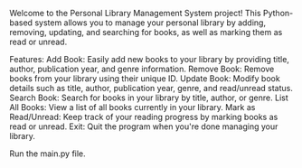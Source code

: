Welcome to the Personal Library Management System project! This Python-based system allows you to manage your personal library by adding, removing, updating,
and searching for books, as well as marking them as read or unread.

Features:
Add Book: Easily add new books to your library by providing title, author, publication year, and genre information.
Remove Book: Remove books from your library using their unique ID.
Update Book: Modify book details such as title, author, publication year, genre, and read/unread status.
Search Book: Search for books in your library by title, author, or genre.
List All Books: View a list of all books currently in your library.
Mark as Read/Unread: Keep track of your reading progress by marking books as read or unread.
Exit: Quit the program when you're done managing your library.

Run the main.py file.
